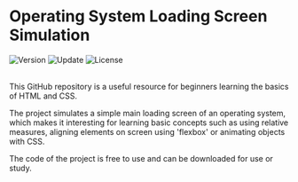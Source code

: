 # Operating System Loading Screen Simulation

<div align="left">
  <img src="https://img.shields.io/badge/Release-v1.0.3-blue.svg" alt="Version">
	<img src="https://img.shields.io/badge/Update-May%202023-yellowgreen.svg" alt="Update">
	<img src="https://img.shields.io/badge/License-MIT%20License-green.svg" alt="License">
</div>
<br />
<p align="justify">
This GitHub repository is a useful resource for beginners learning the basics of HTML and CSS.

The project simulates a simple main loading screen of an operating system, which makes it interesting for learning basic concepts such as using relative measures, aligning elements on screen using 'flexbox' or animating objects with CSS.

The code of the project is free to use and can be downloaded for use or study.
</p>